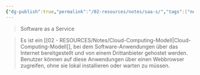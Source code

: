 ```yaml
---
{"dg-publish":true,"permalink":"/02-resources/notes/saa-s/","tags":["netzwerk"],"updated":"2024-07-10T14:05:29.000+02:00"}
---
```


> Software as a Service

> Es ist ein [[02 - RESOURCES/Notes/Cloud-Computing-Modell\|Cloud-Computing-Modell]], bei dem Software-Anwendungen über das Internet bereitgestellt und von einem Drittanbieter gehostet werden. Benutzer können auf diese Anwendungen über einen Webbrowser zugreifen, ohne sie lokal installieren oder warten zu müssen.